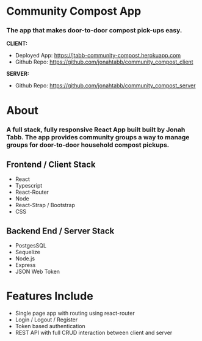 # Community Compost App
### The app that makes door-to-door compost pick-ups easy.
**CLIENT:**
- Deployed App: https://jtabb-community-compost.herokuapp.com
- Github Repo: https://github.com/jonahtabb/community_compost_client

**SERVER:**
- Github Repo: https://github.com/jonahtabb/community_compost_server

# About
### A full stack, fully responsive React App built built by Jonah Tabb. The app provides community groups a way to manage groups for door-to-door household compost pickups. 
## Frontend / Client Stack
- React
- Typescript
- React-Router
- Node
- React-Strap / Bootstrap
- CSS
## Backend End / Server Stack
- PostgesSQL
- Sequelize
- Node.js
- Express
- JSON Web Token
# Features Include
- Single page app with routing using react-router
- Login / Logout / Register
- Token based authentication
- REST API with full CRUD interaction between client and server
  